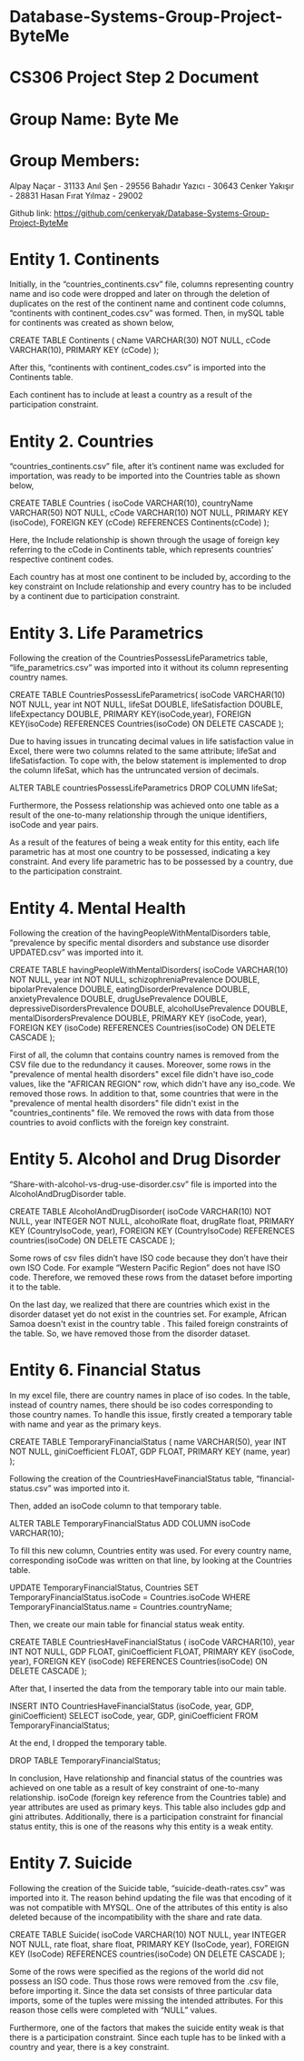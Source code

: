 # Database-Systems-Group-Project-ByteMe
# CS306 Project Step 2 Document

# Group Name: Byte Me

# Group Members:

Alpay Naçar - 31133
Anıl Şen - 29556
Bahadır Yazıcı - 30643
Cenker Yakışır - 28831
Hasan Fırat Yılmaz - 29002

Github link: https://github.com/cenkeryak/Database-Systems-Group-Project-ByteMe


# Entity 1. Continents

Initially, in the “countries_continents.csv” file, columns representing country name and iso code were dropped and later on through the deletion of duplicates on the rest of the continent name and continent code columns, “continents with continent_codes.csv” was formed. 
Then, in mySQL table for continents was created as shown below,

CREATE TABLE Continents ( 
cName VARCHAR(30) NOT NULL,
 cCode VARCHAR(10),
 PRIMARY KEY (cCode)
 );

After this, “continents with continent_codes.csv” is imported into the Continents table.

Each continent has to include at least a country as a result of the participation constraint.


# Entity 2. Countries

“countries_continents.csv” file, after it’s continent name was excluded for importation, was ready to be imported into the Countries table as shown below,

CREATE TABLE Countries ( 
isoCode VARCHAR(10),
 countryName VARCHAR(50) NOT NULL,
 cCode VARCHAR(10) NOT NULL,
 PRIMARY KEY (isoCode),
 FOREIGN KEY (cCode) REFERENCES Continents(cCode)
 );

Here, the Include relationship is shown through the usage of foreign key referring to the cCode in Continents table, which represents countries’ respective continent codes.

Each country has at most one continent to be included by, according to the key constraint on Include relationship and every country has to be included by a continent due to participation constraint.


# Entity 3.  Life Parametrics

Following the creation of the CountriesPossessLifeParametrics table, “life_parametrics.csv” was imported into it without its column representing country names.

CREATE TABLE CountriesPossessLifeParametrics( 
 isoCode VARCHAR(10) NOT NULL,
 year int NOT NULL,
 lifeSat DOUBLE,
 lifeSatisfaction DOUBLE,
 lifeExpectancy DOUBLE,
 PRIMARY KEY(isoCode,year), 
 FOREIGN KEY(isoCode) REFERENCES Countries(isoCode) ON DELETE CASCADE );

Due to having issues in truncating decimal values in life satisfaction value in Excel, there were two columns related to the same attribute; lifeSat and lifeSatisfaction. To cope with, the below statement is implemented to drop the column lifeSat, which has the untruncated version of decimals.

ALTER TABLE countriesPossessLifeParametrics DROP COLUMN lifeSat;

Furthermore, the Possess relationship was achieved onto one table as a result of the one-to-many relationship through the unique identifiers, isoCode and year pairs.

As a result of the features of being a weak entity for this entity, each life parametric has at most one country to be possessed, indicating a key constraint. And every life parametric has to be possessed by a country, due to the participation constraint.


# Entity 4.  Mental Health

Following the creation of the havingPeopleWithMentalDisorders table, “prevalence by specific mental disorders and substance use disorder UPDATED.csv” was imported into it.

CREATE TABLE havingPeopleWithMentalDisorders(
isoCode VARCHAR(10) NOT NULL,
year int NOT NULL,
schizophreniaPrevalence DOUBLE,
bipolarPrevalence DOUBLE,
eatingDisorderPrevalence DOUBLE,
anxietyPrevalence DOUBLE,
drugUsePrevalence DOUBLE,
depressiveDisordersPrevalence DOUBLE,
alcoholUsePrevalence DOUBLE,
mentalDisordersPrevalence DOUBLE,
PRIMARY KEY (isoCode, year),
FOREIGN KEY (isoCode) REFERENCES Countries(isoCode) ON DELETE CASCADE
);

First of all, the column that contains country names is removed from the CSV file due to the redundancy it causes. Moreover, some rows in the "prevalence of mental health disorders" excel file didn't have iso_code values, like the "AFRICAN REGION" row, which didn't have any iso_code. We removed those rows. In addition to that, some countries that were in the "prevalence of mental health disorders" file didn't exist in the "countries_continents" file. We removed the rows with data from those countries to avoid conflicts with the foreign key constraint.


# Entity 5.  Alcohol and Drug Disorder

 “Share-with-alcohol-vs-drug-use-disorder.csv” file is imported into the AlcoholAndDrugDisorder table.

 CREATE TABLE AlcoholAndDrugDisorder(
  isoCode VARCHAR(10) NOT NULL,
 year INTEGER NOT NULL,
 alcoholRate float,
 drugRate float,
 PRIMARY KEY (CountryIsoCode, year),
 FOREIGN KEY (CountryIsoCode) REFERENCES countries(isoCode) ON DELETE CASCADE );

Some rows of csv files didn’t have ISO code because they don’t have their own ISO Code. For example “Western Pacific Region” does not have ISO code. Therefore, we removed these rows from the dataset before importing it to the table.

On the last day, we realized that there are countries which exist in the disorder dataset yet do not exist in the countries set. For example, African Samoa doesn't exist in the country table . This failed foreign constraints of the table. So, we have removed those from the disorder dataset.


# Entity 6.  Financial Status

In my excel file, there are country names in place of iso codes. In the table, instead of country names, there should be iso codes corresponding to those country names. To handle this issue, firstly created a temporary table with name and year as the primary keys.

CREATE TABLE TemporaryFinancialStatus (
    name VARCHAR(50),
    year INT NOT NULL,
    giniCoefficient FLOAT,
    GDP FLOAT,
    PRIMARY KEY (name, year)
);

Following the creation of the CountriesHaveFinancialStatus table, “financial-status.csv” was imported into it.

Then, added an isoCode column to that temporary table.

ALTER TABLE TemporaryFinancialStatus
ADD COLUMN isoCode VARCHAR(10);

To fill this new column, Countries entity was used. For every country name, corresponding isoCode was written on that line, by looking at the Countries table.

UPDATE TemporaryFinancialStatus, Countries
SET TemporaryFinancialStatus.isoCode = Countries.isoCode
WHERE TemporaryFinancialStatus.name = Countries.countryName;

Then, we create our main table for financial status weak entity.

CREATE TABLE CountriesHaveFinancialStatus (
    isoCode VARCHAR(10),
    year INT NOT NULL,
    GDP FLOAT,
    giniCoefficient FLOAT,
    PRIMARY KEY (isoCode, year),
    FOREIGN KEY (isoCode) REFERENCES Countries(isoCode) ON DELETE CASCADE
);

After that, I inserted the data from the temporary table into our main table.

INSERT INTO CountriesHaveFinancialStatus (isoCode, year, GDP, giniCoefficient)
SELECT isoCode, year, GDP, giniCoefficient
FROM TemporaryFinancialStatus;

At the end, I dropped the temporary table.

DROP TABLE TemporaryFinancialStatus;

In conclusion, Have relationship and financial status of the countries was achieved on one table as a result of key constraint of one-to-many relationship. isoCode (foreign key reference from the Countries table) and year attributes are used as primary keys. This table also includes gdp and gini attributes. Additionally, there is a participation constraint for financial status entity, this is one of the reasons why this entity is a weak entity.


# Entity 7.  Suicide

Following the creation of the Suicide table, “suicide-death-rates.csv” was imported into it.
The reason behind updating the file was that encoding of it was not compatible with MYSQL. One of the attributes of this entity is also deleted because of the incompatibility with the share and rate data.

CREATE TABLE Suicide(
 isoCode VARCHAR(10) NOT NULL,
 year INTEGER NOT NULL,
 rate float,
 share float,
 PRIMARY KEY (IsoCode, year),
 FOREIGN KEY (IsoCode) REFERENCES countries(isoCode) ON DELETE CASCADE );

Some of the rows were specified as the regions of the world did not possess an ISO code. Thus those rows were removed from the .csv file, before importing it. Since the data set consists of three particular data imports, some of the tuples were missing the intended attributes. For this reason those cells were completed with “NULL” values.

Furthermore, one of the factors that makes the suicide entity weak is that there is a participation constraint. Since each tuple has to be linked with a country and year, there is a key constraint.
